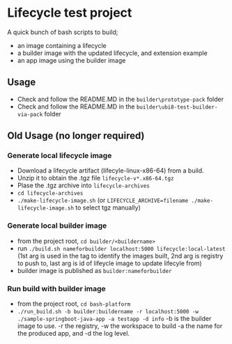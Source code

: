 # Lifecycle test project

A quick bunch of bash scripts to build;
 - an image containing a lifecycle
 - a builder image with the updated lifecycle, and extension example
 - an app image using the builder image


## Usage
- Check and follow the README.MD in the `builder\prototype-pack` folder
- Check and follow the README.MD in the `builder\ubi8-test-builder-via-pack` folder

## Old Usage (no longer required)

### Generate local lifecycle image
- Download a lifecycle artifact (lifecyle-linux-x86-64) from a build. 
- Unzip it to obtain the .tgz file `lifecycle-v*.x86-64.tgz`
- Plase the .tgz archive into `lifecycle-archives`
- `cd lifecycle-archives`
- `./make-lifecycle-image.sh` (or `LIFECYCLE_ARCHIVE=filename ./make-lifecycle-image.sh` to select tgz manually)

### Generate local builder image
- from the project root, `cd builder/<buildername>`
- run `./build.sh nameforbuilder localhost:5000 lifecycle:local-latest` (1st arg is used in the tag to identify the images built, 2nd arg is registry to push to, last arg is id of lifeycle image to update lifecyle from)
- builder image is published as `builder:nameforbuilder`

### Run build with builder image
- from the project root, `cd bash-platform`
- `./run_build.sh -b builder:buildername -r localhost:5000 -w ./sample-springboot-java-app -a testapp -d info` -b is the builder image to use. -r the registry, -w the workspace to build -a the name for the produced app, and -d the log level.

